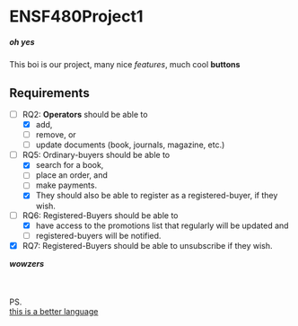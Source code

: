 # ENSF480Project1
##### oh yes

This boi is our project, many nice *features*, much cool __buttons__

>
>

## Requirements

- [ ] RQ2: **Operators** should be able to 
  - [x] add, 
  - [ ] remove, or 
  - [ ] update 
  documents (book, journals, magazine, etc.)

- [ ] RQ5: Ordinary-buyers should be able to 
  - [x] search for a book, 
  - [ ] place an order, and 
  - [ ] make payments.
  - [x] They should also be able to register as a registered-buyer, if they wish.

- [ ] RQ6: Registered-Buyers should be able to 
  - [x] have access to the promotions list that regularly will be updated and 
  - [ ] registered-buyers will be notified.

- [x] RQ7: Registered-Buyers should be able to unsubscribe if they wish.

>
>

__*wowzers*__  
\
\
\
PS.\
[this is a better language](https://en.wikipedia.org/wiki/C%2B%2B)
